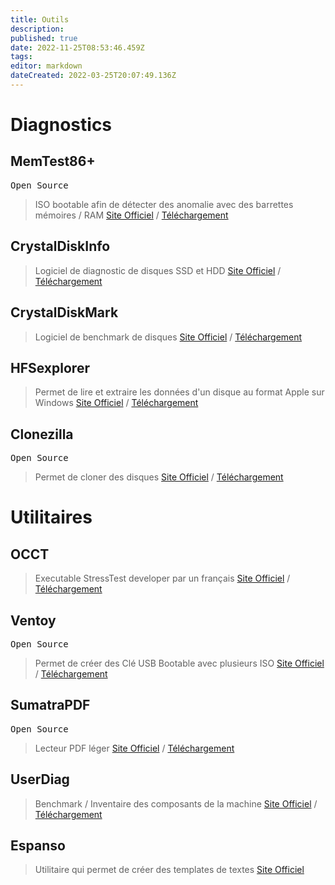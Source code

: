 ```yaml
---
title: Outils
description: 
published: true
date: 2022-11-25T08:53:46.459Z
tags: 
editor: markdown
dateCreated: 2022-03-25T20:07:49.136Z
---
```


# Diagnostics
## MemTest86+
<kbd>Open Source</kbd>
> ISO bootable afin de détecter des anomalie avec des barrettes mémoires / RAM
[Site Officiel](https://www.memtest.org) / [Téléchargement](https://www.memtest.org/#downiso)

## CrystalDiskInfo
> Logiciel de diagnostic de disques SSD et HDD
[Site Officiel](https://crystalmark.info) / [Téléchargement](https://crystalmark.info/en/download/)

## CrystalDiskMark
> Logiciel de benchmark de disques
[Site Officiel](https://crystalmark.info) / [Téléchargement](https://crystalmark.info/en/download/)

## HFSexplorer

> Permet de lire et extraire les données d'un disque au format Apple sur Windows
[Site Officiel](https://catacombae.org/hfsexplorer/) / [Téléchargement](https://catacombae.org/hfsexplorer/)

## Clonezilla
<kbd>Open Source</kbd>
> Permet de cloner des disques
[Site Officiel](https://clonezilla.org) / [Téléchargement](https://clonezilla.org/downloads/download.php?branch=stable)

# Utilitaires
## OCCT
> Executable StressTest developer par un français
[Site Officiel](https://www.ocbase.com) / [Téléchargement](https://www.ocbase.com/download)

## Ventoy
<kbd>Open Source</kbd>

> Permet de créer des Clé USB Bootable avec plusieurs ISO
[Site Officiel](https://ventoy.net/en/) / [Téléchargement](https://ventoy.net/en/download.html)


## SumatraPDF
<kbd>Open Source</kbd>

> Lecteur PDF léger
[Site Officiel](https://www.sumatrapdfreader.org/free-pdf-reader) / [Téléchargement](https://www.sumatrapdfreader.org/download-free-pdf-viewer)

## UserDiag

>Benchmark / Inventaire des composants de la machine
[Site Officiel](https://userdiag.com/) / [Téléchargement](https://userdiag.com/)

## Espanso

> Utilitaire qui permet de créer des templates de textes
[Site Officiel](https://espanso.org/)
